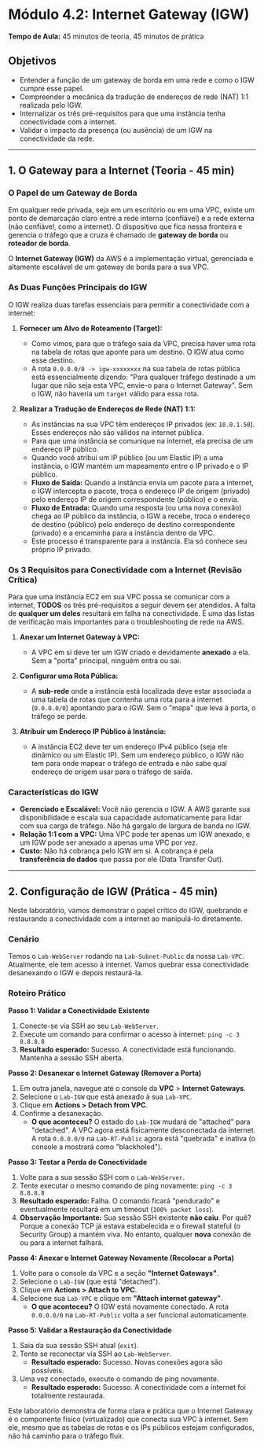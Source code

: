# Módulo 4.2: Internet Gateway (IGW)

**Tempo de Aula:** 45 minutos de teoria, 45 minutos de prática

## Objetivos

- Entender a função de um gateway de borda em uma rede e como o IGW cumpre esse papel.
- Compreender a mecânica da tradução de endereços de rede (NAT) 1:1 realizada pelo IGW.
- Internalizar os três pré-requisitos para que uma instância tenha conectividade com a internet.
- Validar o impacto da presença (ou ausência) de um IGW na conectividade da rede.

---

## 1. O Gateway para a Internet (Teoria - 45 min)

### O Papel de um Gateway de Borda

Em qualquer rede privada, seja em um escritório ou em uma VPC, existe um ponto de demarcação claro entre a rede interna (confiável) e a rede externa (não confiável, como a internet). O dispositivo que fica nessa fronteira e gerencia o tráfego que a cruza é chamado de **gateway de borda** ou **roteador de borda**.

O **Internet Gateway (IGW)** da AWS é a implementação virtual, gerenciada e altamente escalável de um gateway de borda para a sua VPC.

### As Duas Funções Principais do IGW

O IGW realiza duas tarefas essenciais para permitir a conectividade com a internet:

1.  **Fornecer um Alvo de Roteamento (Target):**
    -   Como vimos, para que o tráfego saia da VPC, precisa haver uma rota na tabela de rotas que aponte para um destino. O IGW atua como esse destino.
    -   A rota `0.0.0.0/0 -> igw-xxxxxxxx` na sua tabela de rotas pública está essencialmente dizendo: "Para qualquer tráfego destinado a um lugar que não seja esta VPC, envie-o para o Internet Gateway". Sem o IGW, não haveria um `target` válido para essa rota.

2.  **Realizar a Tradução de Endereços de Rede (NAT) 1:1:**
    -   As instâncias na sua VPC têm endereços IP privados (ex: `10.0.1.50`). Esses endereços não são válidos na internet pública.
    -   Para que uma instância se comunique na internet, ela precisa de um endereço IP público.
    -   Quando você atribui um IP público (ou um Elastic IP) a uma instância, o IGW mantém um mapeamento entre o IP privado e o IP público.
    -   **Fluxo de Saída:** Quando a instância envia um pacote para a internet, o IGW intercepta o pacote, troca o endereço IP de origem (privado) pelo endereço IP de origem correspondente (público) e o envia.
    -   **Fluxo de Entrada:** Quando uma resposta (ou uma nova conexão) chega ao IP público da instância, o IGW a recebe, troca o endereço de destino (público) pelo endereço de destino correspondente (privado) e a encaminha para a instância dentro da VPC.
    -   Este processo é transparente para a instância. Ela só conhece seu próprio IP privado.

### Os 3 Requisitos para Conectividade com a Internet (Revisão Crítica)

Para que uma instância EC2 em sua VPC possa se comunicar com a internet, **TODOS** os três pré-requisitos a seguir devem ser atendidos. A falta de **qualquer um deles** resultará em falha na conectividade. É uma das listas de verificação mais importantes para o troubleshooting de rede na AWS.

1.  **Anexar um Internet Gateway à VPC:**
    -   A VPC em si deve ter um IGW criado e devidamente **anexado** a ela. Sem a "porta" principal, ninguém entra ou sai.

2.  **Configurar uma Rota Pública:**
    -   A **sub-rede** onde a instância está localizada deve estar associada a uma tabela de rotas que contenha uma rota para a internet (`0.0.0.0/0`) apontando para o IGW. Sem o "mapa" que leva à porta, o tráfego se perde.

3.  **Atribuir um Endereço IP Público à Instância:**
    -   A instância EC2 deve ter um endereço IPv4 público (seja ele dinâmico ou um Elastic IP). Sem um endereço público, o IGW não tem para onde mapear o tráfego de entrada e não sabe qual endereço de origem usar para o tráfego de saída.

### Características do IGW

-   **Gerenciado e Escalável:** Você não gerencia o IGW. A AWS garante sua disponibilidade e escala sua capacidade automaticamente para lidar com sua carga de tráfego. Não há gargalo de largura de banda no IGW.
-   **Relação 1:1 com a VPC:** Uma VPC pode ter apenas um IGW anexado, e um IGW pode ser anexado a apenas uma VPC por vez.
-   **Custo:** Não há cobrança pelo IGW em si. A cobrança é pela **transferência de dados** que passa por ele (Data Transfer Out).

---

## 2. Configuração de IGW (Prática - 45 min)

Neste laboratório, vamos demonstrar o papel crítico do IGW, quebrando e restaurando a conectividade com a internet ao manipulá-lo diretamente.

### Cenário

Temos o `Lab-WebServer` rodando na `Lab-Subnet-Public` da nossa `Lab-VPC`. Atualmente, ele tem acesso à internet. Vamos quebrar essa conectividade desanexando o IGW e depois restaurá-la.

### Roteiro Prático

**Passo 1: Validar a Conectividade Existente**
1.  Conecte-se via SSH ao seu `Lab-WebServer`.
2.  Execute um comando para confirmar o acesso à internet:
    `ping -c 3 8.8.8.8`
3.  **Resultado esperado:** Sucesso. A conectividade está funcionando. Mantenha a sessão SSH aberta.

**Passo 2: Desanexar o Internet Gateway (Remover a Porta)**
1.  Em outra janela, navegue até o console da **VPC** > **Internet Gateways**.
2.  Selecione o `Lab-IGW` que está anexado à sua `Lab-VPC`.
3.  Clique em **Actions > Detach from VPC**.
4.  Confirme a desanexação.
    -   **O que aconteceu?** O estado do `Lab-IGW` mudará de "attached" para "detached". A VPC agora está fisicamente desconectada da internet. A rota `0.0.0.0/0` na `Lab-RT-Public` agora está "quebrada" e inativa (o console a mostrará como "blackholed").

**Passo 3: Testar a Perda de Conectividade**
1.  Volte para a sua sessão SSH com o `Lab-WebServer`.
2.  Tente executar o mesmo comando de ping novamente: `ping -c 3 8.8.8.8`
3.  **Resultado esperado:** Falha. O comando ficará "pendurado" e eventualmente resultará em um timeout (`100% packet loss`).
4.  **Observação Importante:** Sua sessão SSH existente **não caiu**. Por quê? Porque a conexão TCP já estava estabelecida e o firewall stateful (o Security Group) a mantém viva. No entanto, qualquer **nova** conexão de ou para a internet falhará.

**Passo 4: Anexar o Internet Gateway Novamente (Recolocar a Porta)**
1.  Volte para o console da VPC e a seção **"Internet Gateways"**.
2.  Selecione o `Lab-IGW` (que está "detached").
3.  Clique em **Actions > Attach to VPC**.
4.  Selecione sua `Lab-VPC` e clique em **"Attach internet gateway"**.
    -   **O que aconteceu?** O IGW está novamente conectado. A rota `0.0.0.0/0` na `Lab-RT-Public` volta a ser funcional automaticamente.

**Passo 5: Validar a Restauração da Conectividade**
1.  Saia da sua sessão SSH atual (`exit`).
2.  Tente se reconectar via SSH ao `Lab-WebServer`.
    -   **Resultado esperado:** Sucesso. Novas conexões agora são possíveis.
3.  Uma vez conectado, execute o comando de ping novamente.
    -   **Resultado esperado:** Sucesso. A conectividade com a internet foi totalmente restaurada.

Este laboratório demonstra de forma clara e prática que o Internet Gateway é o componente físico (virtualizado) que conecta sua VPC à internet. Sem ele, mesmo que as tabelas de rotas e os IPs públicos estejam configurados, não há caminho para o tráfego fluir.